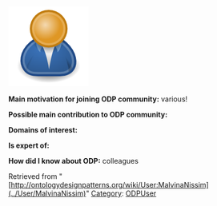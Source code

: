 [![Image:ODPUser.png](../images/a/a6/ODPUser.png)](../Image/ODPUser.png "Image:ODPUser.png")




  





__Main motivation for joining ODP community:__ various!


__Possible main contribution to ODP community:__


__Domains of interest:__


  



__Is expert of:__


  

__How did I know about ODP:__ colleagues






Retrieved from "[http://ontologydesignpatterns.org/wiki/User:MalvinaNissim](../User/MalvinaNissim)"
 [Category](http://ontologydesignpatterns.org/wiki/Special:Categories "Special:Categories"): [ODPUser](../Category/ODPUser "Category:ODPUser")